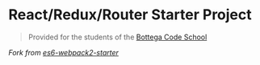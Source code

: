 # React/Redux/Router Starter Project

> Provided for the students of the [Bottega Code School](https://bottega.tech/)

*Fork from [es6-webpack2-starter](https://github.com/micooz/es6-webpack2-starter)*




<!--

            npm install

            npm start

            in   app.js import "     import moment from "moment";    " 

 -->